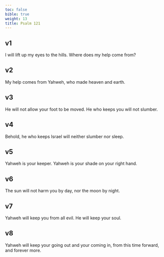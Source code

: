 ```yaml
---
toc: false
bible: true
weight: 13
title: Psalm 121
---
```




## v1 
I will lift up my eyes to the hills. Where does my help come from? 

## v2 
My help comes from Yahweh, who made heaven and earth. 

## v3 
He will not allow your foot to be moved. He who keeps you will not slumber. 

## v4 
Behold, he who keeps Israel will neither slumber nor sleep. 

## v5 
Yahweh is your keeper. Yahweh is your shade on your right hand. 

## v6 
The sun will not harm you by day, nor the moon by night. 

## v7 
Yahweh will keep you from all evil. He will keep your soul. 

## v8 
Yahweh will keep your going out and your coming in, from this time forward, and forever more.

